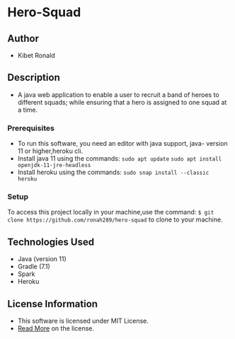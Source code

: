 # Hero-Squad

## Author

* Kibet Ronald

## Description

* A java web application to enable a user to recruit a band of heroes to different squads; while ensuring that a hero is assigned to one squad at a time.

### Prerequisites

* To run this software, you need an editor with java support, java- version 11 or higher,heroku cli.
* Install java 11 using the commands:
`sudo apt update`
`sudo apt install openjdk-11-jre-headless`
* Install heroku using the commands:
`sudo snap install --classic heroku`


### Setup

To access this project locally in your machine,use the command:
`$ git clone https://github.com/ronah289/hero-squad`
to clone to your machine.

## Technologies Used

* Java (version 11)
* Gradle (7.1)
* Spark
* Heroku


## License Information

* This software is licensed under MIT License.
* [Read More](https://choosealicense.com/licenses/mit/) on the license.
